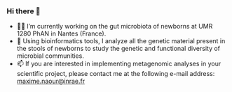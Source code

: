 ### Hi there 👋

- 👨‍🔬 I’m currently working on the gut microbiota of newborns at UMR 1280 PhAN in Nantes (France).
- 🧬 Using bioinformatics tools, I analyze all the genetic material present in the stools of newborns to study the genetic and functional diversity of microbial communities. 
- 📫 If you are interested in implementing metagenomic analyses in your scientific project, please contact me at the following e-mail address: maxime.naour@inrae.fr

<!--
**MaximeNaour/MaximeNaour** is a ✨ _special_ ✨ repository because its `README.md` (this file) appears on your GitHub profile.

Here are some ideas to get you started:

- 🔭 I’m currently working on ...
- 🌱 I’m currently learning ...
- 👯 I’m looking to collaborate on ...
- 🤔 I’m looking for help with ...
- 💬 Ask me about ...
- 📫 How to reach me: ...
- 😄 Pronouns: ...
- ⚡ Fun fact: ...
-->
